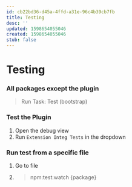 ```yaml
---
id: cb22bd36-d45a-4ffd-a31e-96c4b39cb7fb
title: Testing
desc: ''
updated: 1598654055046
created: 1598654055046
stub: false
---
```


# Testing

### All packages except the plugin

> Run Task: Test (bootstrap)

### Test the Plugin

1. Open the debug view
1. Run `Extension Integ Tests` in the dropdown

### Run test from a specific file

1. Go to file
2. > npm:test:watch {package}
